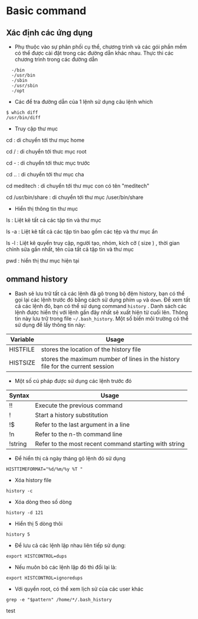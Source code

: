 # Basic command
## Xác định các ứng dụng 
- Phụ thuộc vào sự phân phối cụ thể, chương trình và các gói phần mềm có thể được cài đặt trong các đường dẫn khác nhau. Thực thi các chương trình trong các đường dẫn
```
  -/bin
  -/usr/bin
  -/sbin
  -/usr/sbin
  -/opt
```
- Các để tra đường dẫn của 1 lệnh sử dụng câu lệnh which
```
$ which diff
/usr/bin/diff
```
- Truy cập thư mục

cd : di chuyển tới thư mục home

cd / : di chuyển tới thưc mục root

cd - : di chuyển tới thưc mục trước

cd .. : di chuyển tới thư mục cha

cd meditech : di chuyển tới thư mục con có tên "meditech"

cd /usr/bin/share : di chuyển tới thư mục /user/bín/share

- Hiển thị thông tin thư mục

ls : Liệt kê tất cả các tập tin và thư mục

ls -a : Liệt kê tất cả các tập tin bao gồm các tệp và thư mục ẩn

ls -l : Liệt kê quyền truy cập, người tạo, nhóm, kích cỡ ( size ) , thời gian chỉnh sửa gần nhất, tên của tất cả tập tin và thư mục

pwd : hiển thị thư mục hiện tại


## ommand history

- Bash sẽ lưu trữ tất cả các lệnh đã gõ trong bộ đệm history, bạn có thể gọi lại các lệnh trước đó bằng cách sử dụng phím `up` và `down`. Để xem tất cả các lệnh đó, bạn có thể sử dụng command `history` . Danh sách các lệnh được hiển thị với lệnh gần đây nhất sẽ xuất hiện từ cuối lên. Thông tin này lưu trữ trong file `~/.bash_history`. Một số biến môi trường có thể sử dụng để lấy thông tin này:

|Variable|Usage|
|----|----|
|HISTFILE|stores the location of the history file|
|HISTSIZE|stores the maximum number of lines in the history file for the current session|

- Một số cú pháp được sử dụng các lệnh trước đó 

|Syntax|Usage|
|----|----|
|!!|Execute the previous command|
|!|Start a history substitution|
|!$|Refer to the last argument in a line|
|!n|Refer to the n-th command line|
|!string|Refer to the most recent command starting with string|

- Để hiển thị cả ngày tháng gõ lệnh đó sử dụng 

```
HISTTIMEFORMAT="%d/%m/%y %T "
```

- Xóa history file

```
history -c
```

- Xóa dòng theo số dòng
```
history -d 121
```

- Hiển thị 5 dòng thôi

```
history 5
```

- Để lưu cả các lệnh lặp nhau liên tiếp sử dụng:

```
export HISTCONTROL=dups
```

- Nếu muôn bỏ các lệnh lặp đó thì đổi lại là:

```
export HISTCONTROL=ignoredups
```

- Với quyền root, có thể xem lịch sử của các user khác

```
grep -e "$pattern" /home/*/.bash_history
```
test
